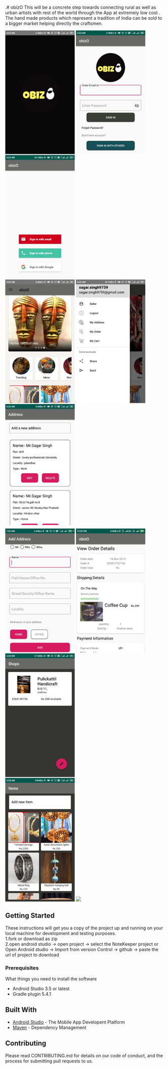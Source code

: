 .# obizO
This will be a concrete step towards connecting rural as well as urban artists with rest of the world through the App at extremely low cost . The hand made products which represent a tradition of India can be sold to a bigger market helping directly the craftsmen.

<img src = "https://github.com/yashjainyj/obizO/blob/master/images/1.jpg" width = "220" >  <img src = "https://github.com/yashjainyj/obizO/blob/master/images/2.jpg" width = "220" >  <img src = "https://github.com/yashjainyj/obizO/blob/master/images/3.jpg" width = "220" >  
<img src = "https://github.com/yashjainyj/obizO/blob/master/images/4.jpg" width = "220" >  <img src = "https://github.com/yashjainyj/obizO/blob/master/images/5.jpg" width = "220" >  <img src = "https://github.com/yashjainyj/obizO/blob/master/images/6.jpg" width = "220" >  
<img src = "https://github.com/yashjainyj/obizO/blob/master/images/7.jpg" width = "220" >  <img src = "https://github.com/yashjainyj/obizO/blob/master/images/8.jpg" width = "220" >  <img src = "https://github.com/yashjainyj/obizO/blob/master/images/9.jpg" width = "220" >  
<img src = "https://github.com/yashjainyj/obizO/blob/master/images/10.jpg" width = "220" >  <img src = "https://github.com/yashjainyj/obizO/blob/master/images/11.jpg" width = "220" >  

## Getting Started

These instructions will get you a copy of the project up and running on your local machine for development and testing purposes.
<br>
1.fork or download as zip
<br>
2.open android studio -> open project -> select the NoteKeeper project 
or 
Open Android studio -> Import from version Control -> github -> paste the url of project to download


### Prerequisites

What things you need to install the software
* Android Studio 3.5 or latest
* Gradle plugin 5.4.1

## Built With

* [Android Studio](https://developer.android.com/studio/) - The Mobile App Developent Platform
* [Maven](https://maven.apache.org/) - Dependency Management

## Contributing

Please read CONTRIBUTING.md for details on our code of conduct, and the process for submitting pull requests to us.
